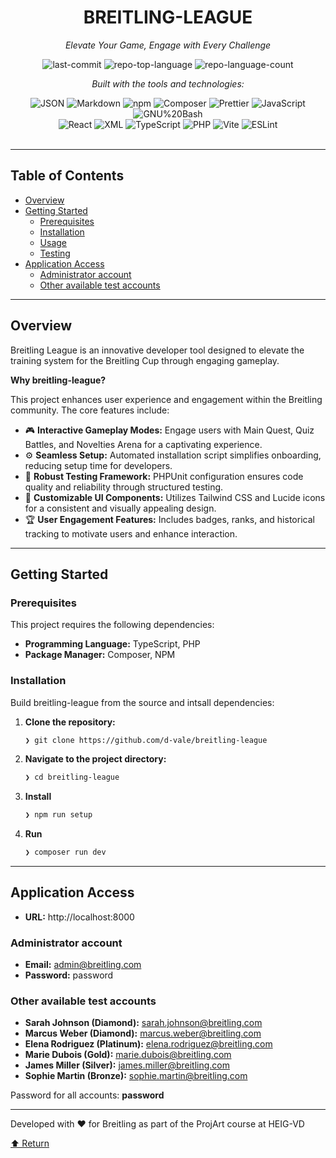 <div id="top">

<!-- HEADER STYLE: CLASSIC -->
<div align="center">

# BREITLING-LEAGUE

<em>Elevate Your Game, Engage with Every Challenge</em>

<!-- BADGES -->
<img src="https://img.shields.io/github/last-commit/d-vale/breitling-league?style=flat&logo=git&logoColor=white&color=0080ff" alt="last-commit">
<img src="https://img.shields.io/github/languages/top/d-vale/breitling-league?style=flat&color=0080ff" alt="repo-top-language">
<img src="https://img.shields.io/github/languages/count/d-vale/breitling-league?style=flat&color=0080ff" alt="repo-language-count">

<em>Built with the tools and technologies:</em>

<img src="https://img.shields.io/badge/JSON-000000.svg?style=flat&logo=JSON&logoColor=white" alt="JSON">
<img src="https://img.shields.io/badge/Markdown-000000.svg?style=flat&logo=Markdown&logoColor=white" alt="Markdown">
<img src="https://img.shields.io/badge/npm-CB3837.svg?style=flat&logo=npm&logoColor=white" alt="npm">
<img src="https://img.shields.io/badge/Composer-885630.svg?style=flat&logo=Composer&logoColor=white" alt="Composer">
<img src="https://img.shields.io/badge/Prettier-F7B93E.svg?style=flat&logo=Prettier&logoColor=black" alt="Prettier">
<img src="https://img.shields.io/badge/JavaScript-F7DF1E.svg?style=flat&logo=JavaScript&logoColor=black" alt="JavaScript">
<img src="https://img.shields.io/badge/GNU%20Bash-4EAA25.svg?style=flat&logo=GNU-Bash&logoColor=white" alt="GNU%20Bash">
<br>
<img src="https://img.shields.io/badge/React-61DAFB.svg?style=flat&logo=React&logoColor=black" alt="React">
<img src="https://img.shields.io/badge/XML-005FAD.svg?style=flat&logo=XML&logoColor=white" alt="XML">
<img src="https://img.shields.io/badge/TypeScript-3178C6.svg?style=flat&logo=TypeScript&logoColor=white" alt="TypeScript">
<img src="https://img.shields.io/badge/PHP-777BB4.svg?style=flat&logo=PHP&logoColor=white" alt="PHP">
<img src="https://img.shields.io/badge/Vite-646CFF.svg?style=flat&logo=Vite&logoColor=white" alt="Vite">
<img src="https://img.shields.io/badge/ESLint-4B32C3.svg?style=flat&logo=ESLint&logoColor=white" alt="ESLint">

</div>
<br>

---

## Table of Contents

- [Overview](#overview)
- [Getting Started](#getting-started)
    - [Prerequisites](#prerequisites)
    - [Installation](#installation)
    - [Usage](#usage)
    - [Testing](#testing)
- [Application Access](#application-access)
    - [Administrator account](#administrator-account)
    - [Other available test accounts](#Other-available-test-accounts)

---

## Overview

Breitling League is an innovative developer tool designed to elevate the training system for the Breitling Cup through engaging gameplay.

**Why breitling-league?**

This project enhances user experience and engagement within the Breitling community. The core features include:

- 🎮 **Interactive Gameplay Modes:** Engage users with Main Quest, Quiz Battles, and Novelties Arena for a captivating experience.
- ⚙️ **Seamless Setup:** Automated installation script simplifies onboarding, reducing setup time for developers.
- 🧪 **Robust Testing Framework:** PHPUnit configuration ensures code quality and reliability through structured testing.
- 🎨 **Customizable UI Components:** Utilizes Tailwind CSS and Lucide icons for a consistent and visually appealing design.
- 🏆 **User Engagement Features:** Includes badges, ranks, and historical tracking to motivate users and enhance interaction.

---

## Getting Started

### Prerequisites

This project requires the following dependencies:

- **Programming Language:** TypeScript, PHP
- **Package Manager:** Composer, NPM

### Installation

Build breitling-league from the source and intsall dependencies:

1. **Clone the repository:**

    ```sh
    ❯ git clone https://github.com/d-vale/breitling-league
    ```

2. **Navigate to the project directory:**

    ```sh
    ❯ cd breitling-league
    ```

3. **Install**

    ```sh
    ❯ npm run setup
    ```

4. **Run**
    ```sh
    ❯ composer run dev
    ```

---

## Application Access

- **URL:** http://localhost:8000

### Administrator account

- **Email:** admin@breitling.com
- **Password:** password

### Other available test accounts

- **Sarah Johnson (Diamond):** sarah.johnson@breitling.com
- **Marcus Weber (Diamond):** marcus.weber@breitling.com
- **Elena Rodriguez (Platinum):** elena.rodriguez@breitling.com
- **Marie Dubois (Gold):** marie.dubois@breitling.com
- **James Miller (Silver):** james.miller@breitling.com
- **Sophie Martin (Bronze):** sophie.martin@breitling.com

Password for all accounts: **password**

---

Developed with ❤️ for Breitling as part of the ProjArt course at HEIG-VD

<div align="left"><a href="#top">⬆ Return</a></div>
